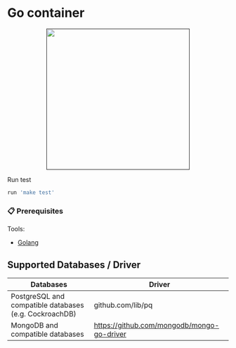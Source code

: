 # Go container

<p align="center">
<a href=""><img src="https://miro.medium.com/max/880/1*136qhXxInh44-pWrPrkLTw.png" align="center" height="321" width="326" ></a>
</p>

Run test 
```sh
run 'make test'
```

### 📋 Prerequisites

Tools: 
- [Golang](https://golang.org/doc/install)

## Supported Databases / Driver
Databases | Driver
----------|-----------
PostgreSQL and compatible databases (e.g. CockroachDB) | github.com/lib/pq
MongoDB and compatible databases | https://github.com/mongodb/mongo-go-driver
